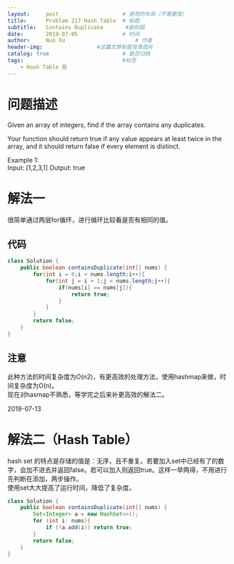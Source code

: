```yaml
---
layout:     post   				    # 使用的布局（不需要改）
title:      Problem 217 Hash Table	# 标题 
subtitle:   Contains Duplicate       #副标题
date:       2019-07-05				# 时间
author:     Nuo Xu 						# 作者
header-img:              	#这篇文章标题背景图片
catalog: true 						# 是否归档
tags:								#标签
    - Hash Table 易
---
```

# 问题描述
Given an array of integers, find if the array contains any duplicates.

Your function should return true if any value appears at least twice in the array, and it should return false if every element is distinct.

Example 1:  
Input: [1,2,3,1]
Output: true
# 解法一
很简单通过两层for循环，进行循环比较看是否有相同的值。
## 代码
```java
class Solution {
    public boolean containsDuplicate(int[] nums) {
        for(int i = 0;i < nums.length;i++){
            for(int j = i + 1;j < nums.length;j++){
                if(nums[i] == nums[j]){
                    return true;
                }
            } 
        }
        return false;
    }
}
```
## 注意
此种方法的时间复杂度为O(n2)，有更高效的处理方法，使用hashmap来做，时间复杂度为O(n)。  
现在对hasmap不熟悉，等学完之后来补更高效的解法二。


2019-07-13  
# 解法二（Hash Table）
hash set 的特点是存储的值是：无序，且不重复。若要加入set中已经有了的数字，会加不进去并返回false。若可以加入则返回true。这样一举两得，不用进行先判断在添加，两步操作。  
使用set大大提高了运行时间，降低了复杂度。
```java
class Solution {
    public boolean containsDuplicate(int[] nums) {
        Set<Integer> a = new HashSet<>();
        for (int i: nums){
            if (!a.add(i)) return true;
        }
        return false;
    }
}
```

